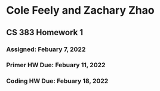 # Cole Feely and Zachary Zhao
## CS 383 Homework 1
### Assigned: Febuary 7, 2022
### Primer HW Due: Febuary 11, 2022
### Coding HW Due: Febuary 18, 2022


